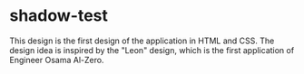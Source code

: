 # shadow-test
This design is the first design of the application in HTML and CSS. The design idea is inspired by the "Leon" design, which is the first application of Engineer Osama Al-Zero.
